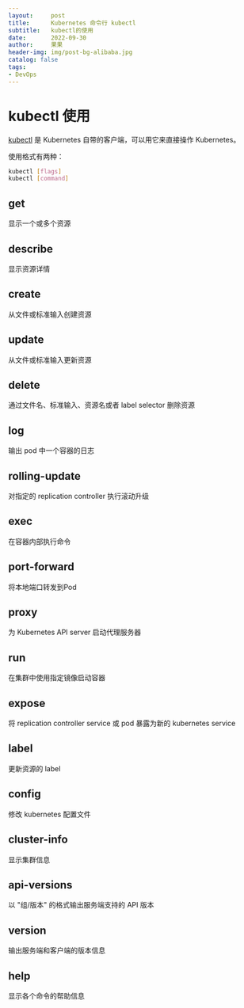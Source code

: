 ```yaml
---
layout:     post
title:      Kubernetes 命令行 kubectl
subtitle:   kubectl的使用
date:       2022-09-30
author:     果果
header-img: img/post-bg-alibaba.jpg
catalog: false
tags:
- DevOps
---
```


# kubectl 使用

[kubectl](https://github.com/kubernetes/kubernetes) 是 Kubernetes 自带的客户端，可以用它来直接操作 Kubernetes。

使用格式有两种：
```bash
kubectl [flags]
kubectl [command]
```

## get

显示一个或多个资源

## describe

显示资源详情

## create

从文件或标准输入创建资源

## update

从文件或标准输入更新资源

## delete

通过文件名、标准输入、资源名或者 label selector 删除资源

## log

输出 pod 中一个容器的日志

## rolling-update

对指定的 replication controller 执行滚动升级

## exec

在容器内部执行命令

## port-forward

将本地端口转发到Pod

## proxy

为 Kubernetes API server 启动代理服务器

## run

在集群中使用指定镜像启动容器

## expose

将 replication controller service 或 pod 暴露为新的 kubernetes service

## label

更新资源的 label

## config

修改 kubernetes 配置文件

## cluster-info

显示集群信息

## api-versions

以 "组/版本" 的格式输出服务端支持的 API 版本

## version

输出服务端和客户端的版本信息

## help

显示各个命令的帮助信息